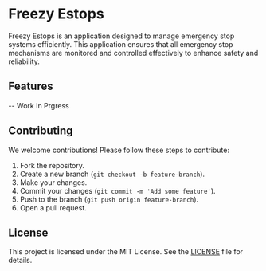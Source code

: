# Freezy Estops

Freezy Estops is an application designed to manage emergency stop systems efficiently. This application ensures that all emergency stop mechanisms are monitored and controlled effectively to enhance safety and reliability.

## Features

-- Work In Prgress

## Contributing

We welcome contributions! Please follow these steps to contribute:

1. Fork the repository.
2. Create a new branch (`git checkout -b feature-branch`).
3. Make your changes.
4. Commit your changes (`git commit -m 'Add some feature'`).
5. Push to the branch (`git push origin feature-branch`).
6. Open a pull request.

## License

This project is licensed under the MIT License. See the [LICENSE](LICENSE) file for details.
